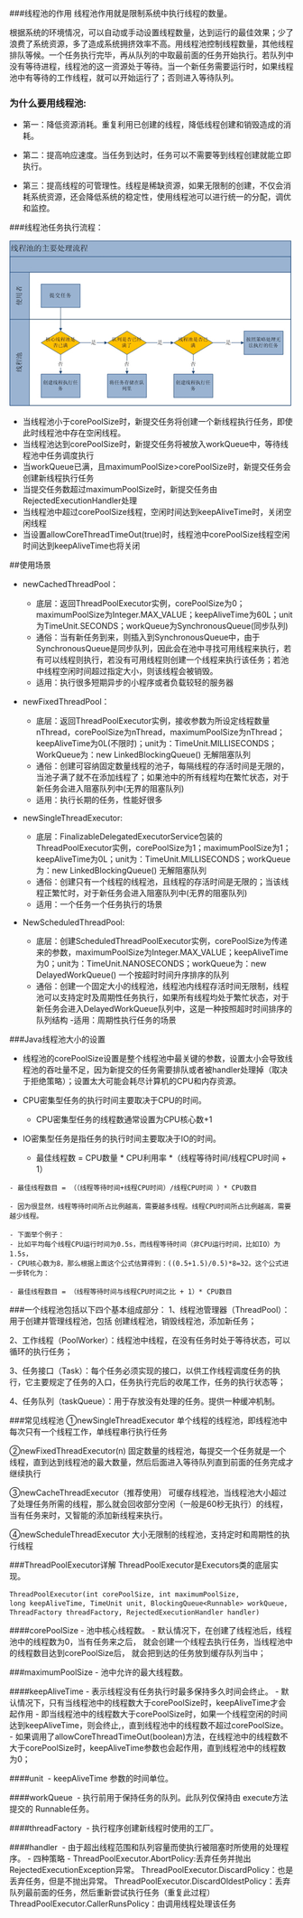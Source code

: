 ###线程池的作用
线程池作用就是限制系统中执行线程的数量。

根据系统的环境情况，可以自动或手动设置线程数量，达到运行的最佳效果；少了浪费了系统资源，多了造成系统拥挤效率不高。用线程池控制线程数量，其他线程排队等候。一个任务执行完毕，再从队列的中取最前面的任务开始执行。若队列中没有等待进程，线程池的这一资源处于等待。当一个新任务需要运行时，如果线程池中有等待的工作线程，就可以开始运行了；否则进入等待队列。

### 为什么要用线程池:
- 第一：降低资源消耗。重复利用已创建的线程，降低线程创建和销毁造成的消耗。
    
- 第二：提高响应速度。当任务到达时，任务可以不需要等到线程创建就能立即执行。
    
- 第三：提高线程的可管理性。线程是稀缺资源，如果无限制的创建，不仅会消耗系统资源，还会降低系统的稳定性，使用线程池可以进行统一的分配，调优和监控。

###线程池任务执行流程：

![](线程池处理流程.jpg)

- 当线程池小于corePoolSize时，新提交任务将创建一个新线程执行任务，即使此时线程池中存在空闲线程。
- 当线程池达到corePoolSize时，新提交任务将被放入workQueue中，等待线程池中任务调度执行
- 当workQueue已满，且maximumPoolSize>corePoolSize时，新提交任务会创建新线程执行任务
- 当提交任务数超过maximumPoolSize时，新提交任务由RejectedExecutionHandler处理
- 当线程池中超过corePoolSize线程，空闲时间达到keepAliveTime时，关闭空闲线程
- 当设置allowCoreThreadTimeOut(true)时，线程池中corePoolSize线程空闲时间达到keepAliveTime也将关闭

##使用场景
- newCachedThreadPool：
    - 底层：返回ThreadPoolExecutor实例，corePoolSize为0；maximumPoolSize为Integer.MAX_VALUE；keepAliveTime为60L；unit为TimeUnit.SECONDS；workQueue为SynchronousQueue(同步队列)
    - 通俗：当有新任务到来，则插入到SynchronousQueue中，由于SynchronousQueue是同步队列，因此会在池中寻找可用线程来执行，若有可以线程则执行，若没有可用线程则创建一个线程来执行该任务；若池中线程空闲时间超过指定大小，则该线程会被销毁。
    - 适用：执行很多短期异步的小程序或者负载较轻的服务器

- newFixedThreadPool：

    - 底层：返回ThreadPoolExecutor实例，接收参数为所设定线程数量nThread，corePoolSize为nThread，maximumPoolSize为nThread；keepAliveTime为0L(不限时)；unit为：TimeUnit.MILLISECONDS；WorkQueue为：new LinkedBlockingQueue() 无解阻塞队列
    - 通俗：创建可容纳固定数量线程的池子，每隔线程的存活时间是无限的，当池子满了就不在添加线程了；如果池中的所有线程均在繁忙状态，对于新任务会进入阻塞队列中(无界的阻塞队列)
    - 适用：执行长期的任务，性能好很多

- newSingleThreadExecutor:

    - 底层：FinalizableDelegatedExecutorService包装的ThreadPoolExecutor实例，corePoolSize为1；maximumPoolSize为1；keepAliveTime为0L；unit为：TimeUnit.MILLISECONDS；workQueue为：new LinkedBlockingQueue() 无解阻塞队列
    - 通俗：创建只有一个线程的线程池，且线程的存活时间是无限的；当该线程正繁忙时，对于新任务会进入阻塞队列中(无界的阻塞队列)
    - 适用：一个任务一个任务执行的场景

- NewScheduledThreadPool:

    - 底层：创建ScheduledThreadPoolExecutor实例，corePoolSize为传递来的参数，maximumPoolSize为Integer.MAX_VALUE；keepAliveTime为0；unit为：TimeUnit.NANOSECONDS；workQueue为：new DelayedWorkQueue() 一个按超时时间升序排序的队列
    - 通俗：创建一个固定大小的线程池，线程池内线程存活时间无限制，线程池可以支持定时及周期性任务执行，如果所有线程均处于繁忙状态，对于新任务会进入DelayedWorkQueue队列中，这是一种按照超时时间排序的队列结构
    -适用：周期性执行任务的场景

###Java线程池大小的设置
- 线程池的corePoolSize设置是整个线程池中最关键的参数，设置太小会导致线程池的吞吐量不足，因为新提交的任务需要排队或者被handler处理掉（取决于拒绝策略）；设置太大可能会耗尽计算机的CPU和内存资源。

- CPU密集型任务的执行时间主要取决于CPU的时间。
    - CPU密集型任务的线程数通常设置为CPU核心数+1

- IO密集型任务是指任务的执行时间主要取决于IO的时间。
    - 最佳线程数 = CPU数量 * CPU利用率 *（线程等待时间/线程CPU时间 + 1）

```aidl
- 最佳线程数目 = （（线程等待时间+线程CPU时间）/线程CPU时间 ）* CPU数目

- 因为很显然，线程等待时间所占比例越高，需要越多线程。线程CPU时间所占比例越高，需要越少线程。

- 下面举个例子：
- 比如平均每个线程CPU运行时间为0.5s，而线程等待时间（非CPU运行时间，比如IO）为1.5s，
- CPU核心数为8，那么根据上面这个公式估算得到：((0.5+1.5)/0.5)*8=32。这个公式进一步转化为：

- 最佳线程数目 = （线程等待时间与线程CPU时间之比 + 1）* CPU数目
```
   
###一个线程池包括以下四个基本组成部分：
1、线程池管理器（ThreadPool）：用于创建并管理线程池，包括 创建线程池，销毁线程池，添加新任务；

2、工作线程（PoolWorker）：线程池中线程，在没有任务时处于等待状态，可以循环的执行任务；

3、任务接口（Task）：每个任务必须实现的接口，以供工作线程调度任务的执行，它主要规定了任务的入口，任务执行完后的收尾工作，任务的执行状态等；

4、任务队列（taskQueue）：用于存放没有处理的任务。提供一种缓冲机制。

###常见线程池
   ①newSingleThreadExecutor
   单个线程的线程池，即线程池中每次只有一个线程工作，单线程串行执行任务
   
   ②newFixedThreadExecutor(n)
   固定数量的线程池，每提交一个任务就是一个线程，直到达到线程池的最大数量，然后后面进入等待队列直到前面的任务完成才继续执行
  
   ③newCacheThreadExecutor（推荐使用）
   可缓存线程池，当线程池大小超过了处理任务所需的线程，那么就会回收部分空闲（一般是60秒无执行）的线程，当有任务来时，又智能的添加新线程来执行。
   
   ④newScheduleThreadExecutor
   大小无限制的线程池，支持定时和周期性的执行线程
   
###ThreadPoolExecutor详解
ThreadPoolExecutor是Executors类的底层实现。

```aidl
ThreadPoolExecutor(int corePoolSize, int maximumPoolSize, long keepAliveTime, TimeUnit unit, BlockingQueue<Runnable> workQueue, ThreadFactory threadFactory, RejectedExecutionHandler handler)
```
####corePoolSize
    - 池中核心线程数。
    - 默认情况下，在创建了线程池后，线程池中的线程数为0，当有任务来之后，
    就会创建一个线程去执行任务，当线程池中的线程数目达到corePoolSize后，
    就会把到达的任务放到缓存队列当中；

###maximumPoolSize
    - 池中允许的最大线程数。

####keepAliveTime
    - 表示线程没有任务执行时最多保持多久时间会终止。
    - 默认情况下，只有当线程池中的线程数大于corePoolSize时，keepAliveTime才会起作用
    - 即当线程池中的线程数大于corePoolSize时，如果一个线程空闲的时间达到keepAliveTime，则会终止,，直到线程池中的线程数不超过corePoolSize。
    - 如果调用了allowCoreThreadTimeOut(boolean)方法，在线程池中的线程数不大于corePoolSize时，keepAliveTime参数也会起作用，直到线程池中的线程数为0；

####unit 
    - keepAliveTime 参数的时间单位。

####workQueue 
    - 执行前用于保持任务的队列。此队列仅保持由 execute方法提交的 Runnable任务。

####threadFactory 
    - 执行程序创建新线程时使用的工厂。

####handler 
    - 由于超出线程范围和队列容量而使执行被阻塞时所使用的处理程序。
    - 四种策略
        - ThreadPoolExecutor.AbortPolicy:丢弃任务并抛出RejectedExecutionException异常。 
          ThreadPoolExecutor.DiscardPolicy：也是丢弃任务，但是不抛出异常。 
          ThreadPoolExecutor.DiscardOldestPolicy：丢弃队列最前面的任务，然后重新尝试执行任务（重复此过程）
          ThreadPoolExecutor.CallerRunsPolicy：由调用线程处理该任务 
          

